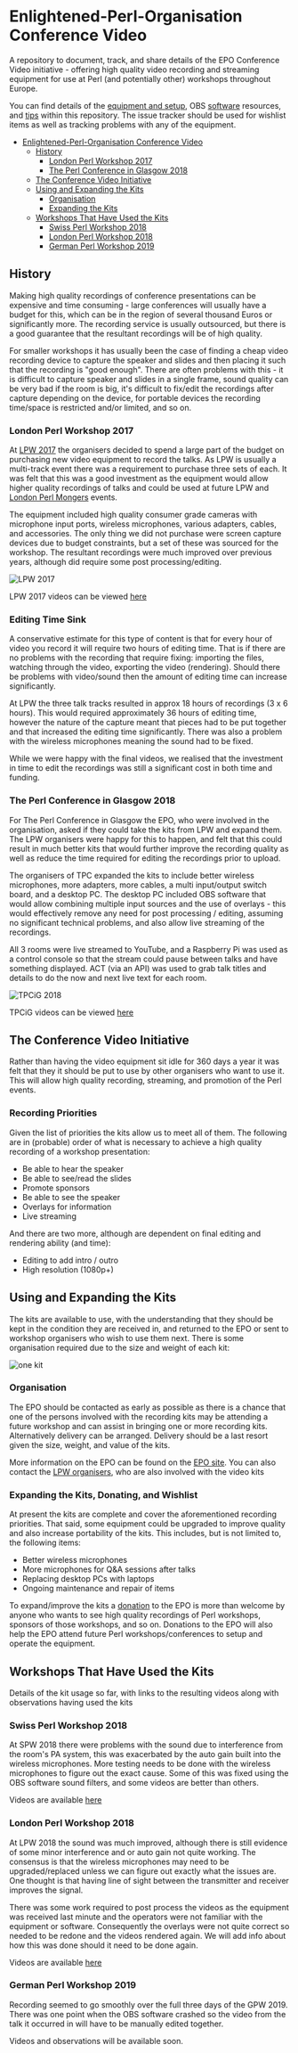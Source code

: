 # Enlightened-Perl-Organisation Conference Video

A repository to document, track, and share details of the EPO Conference Video initiative - offering high quality video recording and streaming equipment for use at Perl (and potentially other) workshops throughout Europe.

You can find details of the [equipment and setup](/equipment/README.md), OBS [software](/obs/README.md) resources, and [tips](/tips/README.md) within this repository. The issue tracker should be used for wishlist items as well as tracking problems with any of the equipment.

<!--ts-->
   * [Enlightened-Perl-Organisation Conference Video](#enlightened-perl-organisation-conference-video)
      * [History](#history)
         * [London Perl Workshop 2017](#london-perl-workshop-2017)
         * [The Perl Conference in Glasgow 2018](#the-perl-conference-in-glasgow-2018)
      * [The Conference Video Initiative](#the-conference-video-initiative)
      * [Using and Expanding the Kits](#using-and-expanding-the-kits)
         * [Organisation](#organisation)
         * [Expanding the Kits](#expanding-the-kits)
      * [Workshops That Have Used the Kits](#workshops-that-have-used-the-kits)
         * [Swiss Perl Workshop 2018](#swiss-perl-workshop-2018)
         * [London Perl Workshop 2018](#london-perl-workshop-2018)
         * [German Perl Workshop 2019](#german-perl-workshop-2019)

<!-- Added by: leejohnson, at:  -->

<!--te-->

## History

Making high quality recordings of conference presentations can be expensive and time consuming - large conferences will usually have a budget for this, which can be in the region of several thousand Euros or significantly more. The recording service is usually outsourced, but there is a good guarantee that the resultant recordings will be of high quality.

For smaller workshops it has usually been the case of finding a cheap video recording device to capture the speaker and slides and then placing it such that the recording is "good enough". There are often problems with this - it is difficult to capture speaker and slides in a single frame, sound quality can be very bad if the room is big, it's difficult to fix/edit the recordings after capture depending on the device, for portable devices the recording time/space is restricted and/or limited, and so on.

### London Perl Workshop 2017

At [LPW 2017](https://act.yapc.eu/lpw2017/) the organisers decided to spend a large part of the budget on purchasing new video equipment to record the talks. As LPW is usually a multi-track event there was a requirement to purchase three sets of each. It was felt that this was a good investment as the equipment would allow higher quality recordings of talks and could be used at future LPW and [London Perl Mongers](http://london.pm.org/) events.

The equipment included high quality consumer grade cameras with microphone input ports, wireless microphones, various adapters, cables, and accessories. The only thing we did not purchase were screen capture devices due to budget constraints, but a set of these was sourced for the workshop. The resultant recordings were much improved over previous years, although did require some post processing/editing.

![LPW 2017](/img/LPW_2017.png)

LPW 2017 videos can be viewed [here](https://www.youtube.com/playlist?list=PLxNdCz2kBhVlxXVReBFaoUY1fCvG0czEA)

### Editing Time Sink

A conservative estimate for this type of content is that for every hour of video you record it will require two hours of editing time. That is if there are no problems with the recording that require fixing: importing the files, watching through the video, exporting the video (rendering). Should there be problems with video/sound then the amount of editing time can increase significantly.

At LPW the three talk tracks resulted in approx 18 hours of recordings (3 x 6 hours). This would required approximately 36 hours of editing time, however the nature of the capture meant that pieces had to be put together and that increased the editing time significantly. There was also a problem with the wireless microphones meaning the sound had to be fixed.

While we were happy with the final videos, we realised that the investment in time to edit the recordings was still a significant cost in both time and funding.

### The Perl Conference in Glasgow 2018

For The Perl Conference in Glasgow the EPO, who were involved in the organisation, asked if they could take the kits from LPW and expand them. The LPW organisers were happy for this to happen, and felt that this could result in much better kits that would further improve the recording quality as well as reduce the time required for editing the recordings prior to upload.

The organisers of TPC expanded the kits to include better wireless microphones, more adapters, more cables, a multi input/output switch board, and a desktop PC. The desktop PC included OBS software that would allow combining multiple input sources and the use of overlays - this would effectively remove any need for post processing / editing, assuming no significant technical problems, and also allow live streaming of the recordings.

All 3 rooms were live streamed to YouTube, and a Raspberry Pi was used as a control console so that the stream could pause between talks and have something displayed. ACT (via an API) was used to grab talk titles and details to do the now and next live text for each room.

![TPCiG 2018](/img/TPC_2018.png)

TPCiG videos can be viewed [here](https://www.youtube.com/playlist?list=PLxavAW22r8AlyuBXU_RLQb85G9xh0mBFr)

## The Conference Video Initiative

Rather than having the video equipment sit idle for 360 days a year it was felt that they it should be put to use by other organisers who want to use it. This will allow high quality recording, streaming, and promotion of the Perl events.

### Recording Priorities

Given the list of priorities the kits allow us to meet all of them. The following are in (probable) order of what is necessary to achieve a high quality recording of a workshop presentation:

 * Be able to hear the speaker
 * Be able to see/read the slides
 * Promote sponsors
 * Be able to see the speaker
 * Overlays for information
 * Live streaming

And there are two more, although are dependent on final editing and rendering ability (and time):

 * Editing to add intro / outro
 * High resolution (1080p+)

## Using and Expanding the Kits

The kits are available to use, with the understanding that they should be kept in the condition they are received in, and returned to the EPO or sent to workshop organisers who wish to use them next. There is some organisation required due to the size and weight of each kit:

![one kit](/img/EPO_kit.jpg)

### Organisation

The EPO should be contacted as early as possible as there is a chance that one of the persons involved with the recording kits may be attending a future workshop and can assist in bringing one or more recording kits. Alternatively delivery can be arranged. Delivery should be a last resort given the size, weight, and value of the kits.

More information on the EPO can be found on the [EPO site](https://ww2.enlightenedperl.org/about/). You can also contact the [LPW organisers](http://act.yapc.eu/lpw2019/team.html), who are also involved with the video kits

### Expanding the Kits, Donating, and Wishlist

At present the kits are complete and cover the aforementioned recording priorities. That said, some equipment could be upgraded to improve quality and also increase portability of the kits. This includes, but is not limited to, the following items:

 * Better wireless microphones
 * More microphones for Q&A sessions after talks
 * Replacing desktop PCs with laptops
 * Ongoing maintenance and repair of items

To expand/improve the kits a [donation](https://ww2.enlightenedperl.org/donate/) to the EPO is more than welcome by anyone who wants to see high quality recordings of Perl workshops, sponsors of those workshops, and so on. Donations to the EPO will also help the EPO attend future Perl workshops/conferences to setup and operate the equipment.

## Workshops That Have Used the Kits

Details of the kit usage so far, with links to the resulting videos along with observations having used the kits

### Swiss Perl Workshop 2018

At SPW 2018 there were problems with the sound due to interference from the room's PA system, this was exacerbated by the auto gain built into the wireless microphones. More testing needs to be done with the wireless microphones to figure out the exact cause. Some of this was fixed using the OBS software sound filters, and some videos are better than others.

Videos are available [here](https://www.youtube.com/channel/UCV3oXF6JSn-WwIDa_7KMuEA)

### London Perl Workshop 2018

At LPW 2018 the sound was much improved, although there is still evidence of some minor interference and or auto gain not quite working. The consensus is that the wireless microphones may need to be upgraded/replaced unless we can figure out exactly what the issues are. One thought is that having line of sight between the transmitter and receiver improves the signal.

There was some work required to post process the videos as the equipment was received last minute and the operators were not familiar with the equipment or software. Consequently the overlays were not quite correct so needed to be redone and the videos rendered again. We will add info about how this was done should it need to be done again.

Videos are available [here](https://www.youtube.com/playlist?list=PLxNdCz2kBhVkJmajSuXZ7GyuCysJ1Lqlm)

### German Perl Workshop 2019

Recording seemed to go smoothly over the full three days of the GPW 2019. There was one point when the OBS software crashed so the video from the talk it occurred in will have to be manually edited together.

Videos and observations will be available soon.
